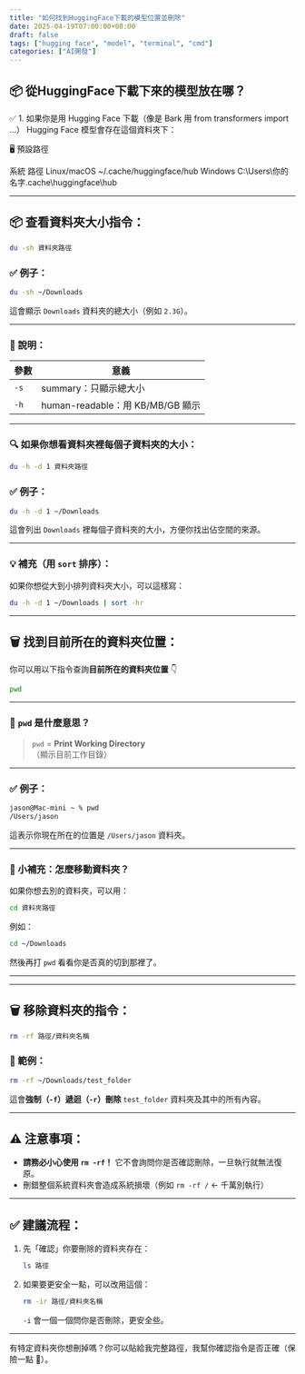```yaml
---
title: "如何找到HuggingFace下載的模型位置並刪除"
date: 2025-04-19T07:00:00+08:00
draft: false
tags: ["hugging face", "model", "terminal", "cmd"]
categories: ["AI開發"]
---
```




## 📦 從HuggingFace下載下來的模型放在哪？
✅ 1. 如果你是用 Hugging Face 下載（像是 Bark 用 from transformers import ...）
Hugging Face 模型會存在這個資料夾下：

🖥 預設路徑

系統    路徑
Linux/macOS    ~/.cache/huggingface/hub
Windows    C:\Users\你的名字\.cache\huggingface\hub



---

## 📦 查看資料夾大小指令：

```bash
du -sh 資料夾路徑
```

### ✅ 例子：
```bash
du -sh ~/Downloads
```

這會顯示 `Downloads` 資料夾的總大小（例如 `2.3G`）。

---

### 📌 說明：

| 參數 | 意義                         |
|------|------------------------------|
| `-s` | summary：只顯示總大小         |
| `-h` | human-readable：用 KB/MB/GB 顯示 |

---

### 🔍 如果你想看資料夾裡**每個子資料夾的大小**：

```bash
du -h -d 1 資料夾路徑
```

### ✅ 例子：
```bash
du -h -d 1 ~/Downloads
```

這會列出 `Downloads` 裡每個子資料夾的大小，方便你找出佔空間的來源。

---

### 💡 補充（用 `sort` 排序）：

如果你想從大到小排列資料夾大小，可以這樣寫：

```bash
du -h -d 1 ~/Downloads | sort -hr
```


---

## 🗑️ 找到目前所在的資料夾位置：

你可以用以下指令查詢**目前所在的資料夾位置** 👇

```bash
pwd
```

---

### 📌 `pwd` 是什麼意思？

> `pwd` = **Print Working Directory**  
> （顯示目前工作目錄）

---

### ✅ 例子：

```bash
jason@Mac-mini ~ % pwd
/Users/jason
```

這表示你現在所在的位置是 `/Users/jason` 資料夾。

---

### 🧭 小補充：怎麼移動資料夾？

如果你想去別的資料夾，可以用：
```bash
cd 資料夾路徑
```

例如：
```bash
cd ~/Downloads
```

然後再打 `pwd` 看看你是否真的切到那裡了。

---



---

## 🗑️ 移除資料夾的指令：

```bash
rm -rf 路徑/資料夾名稱
```

### 📌 範例：
```bash
rm -rf ~/Downloads/test_folder
```

這會**強制（`-f`）遞迴（`-r`）刪除** `test_folder` 資料夾及其中的所有內容。

---

## ⚠️ 注意事項：
- **請務必小心使用 `rm -rf`！** 它不會詢問你是否確認刪除，一旦執行就無法復原。
- 刪錯整個系統資料夾會造成系統損壞（例如 `rm -rf /` ← 千萬別執行）

---

## ✅ 建議流程：

1. 先「確認」你要刪除的資料夾存在：
   ```bash
   ls 路徑
   ```

2. 如果要更安全一點，可以改用這個：
   ```bash
   rm -ir 路徑/資料夾名稱
   ```
   `-i` 會一個一個問你是否刪除，更安全些。

---

有特定資料夾你想刪掉嗎？你可以貼給我完整路徑，我幫你確認指令是否正確（保險一點 👀）。
